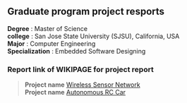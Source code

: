 ## Graduate program project resports
  
**Degree**         : Master of Science  
**college**        : San Jose State University (SJSU), California, USA  
**Major**          : Computer Engineering  
**Specialization** : Embedded Software Designing  
  
### Report link of WIKIPAGE for project report  
  
  >**Project name** [Wireless Sensor Network](http://socialledge.com/sjsu/index.php/F18:_Wireless_sensor_network)  
  >**Project name** [Autonomous RC Car](http://socialledge.com/sjsu/index.php/S19:_Tech_Savy)
